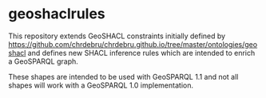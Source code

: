 # geoshaclrules
This repository extends GeoSHACL constraints initially defined by https://github.com/chrdebru/chrdebru.github.io/tree/master/ontologies/geoshacl
and defines new SHACL inference rules which are intended to enrich a GeoSPARQL graph.

These shapes are intended to be used with GeoSPARQL 1.1 and not all shapes will work with a GeoSPARQL 1.0 implementation.

